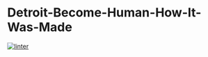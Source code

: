# Detroit-Become-Human-How-It-Was-Made
[![linter](https://github.com/Amanda-Groulx/Detroit-Become-Human-How-It-Was-Made/workflows/linter/badge.svg)](https://github.com/marketplace/actions/super-linter)
